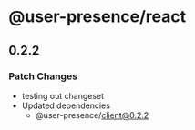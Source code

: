 # @user-presence/react

## 0.2.2

### Patch Changes

- testing out changeset
- Updated dependencies
  - @user-presence/client@0.2.2
